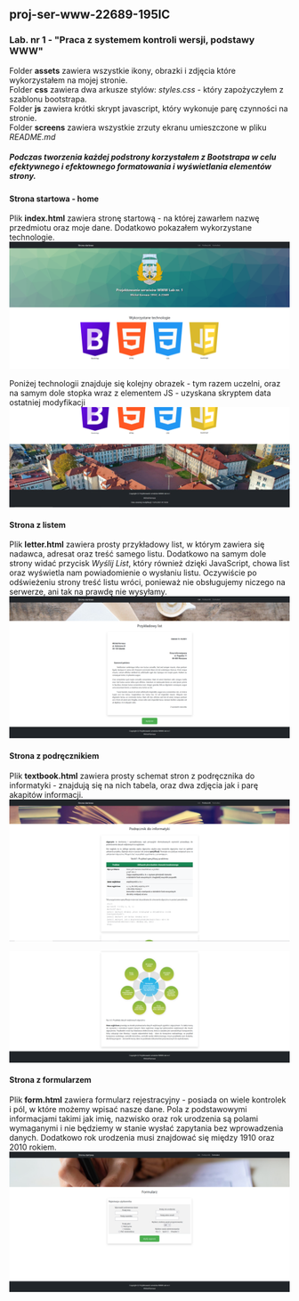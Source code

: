 ## proj-ser-www-22689-195IC
### Lab. nr 1 - "Praca z systemem kontroli wersji, podstawy WWW"
Folder **assets** zawiera wszystkie ikony, obrazki i zdjęcia które wykorzystałem na mojej stronie.  
Folder **css** zawiera dwa arkusze stylów: *styles.css* - który zapożyczyłem z szablonu bootstrapa.  
Folder **js** zawiera krótki skrypt javascript, który wykonuje parę czynności na stronie.  
Folder **screens** zawiera wszystkie zrzuty ekranu umieszczone w pliku *README.md*  

##### Podczas tworzenia każdej podstrony korzystałem z *Bootstrapa* w celu efektywnego i efektownego formatowania i wyświetlania elementów strony.

#### Strona startowa - home
Plik **index.html** zawiera stronę startową - na której zawarłem nazwę przedmiotu oraz moje dane. Dodatkowo pokazałem wykorzystane technologie.
![home](/Lab1/screens/1.PNG)

Poniżej technologii znajduje się kolejny obrazek - tym razem uczelni, oraz na samym dole stopka wraz z elementem JS - uzyskana skryptem data ostatniej modyfikacji
![home2](/Lab1/screens/2.PNG)

#### Strona z listem
Plik **letter.html** zawiera prosty przykładowy list, w którym zawiera się nadawca, adresat oraz treść samego listu. 
Dodatkowo na samym dole strony widać przycisk *Wyślij List*, który również dzięki JavaScript, chowa list oraz wyświetla nam powiadomienie o wysłaniu listu. 
Oczywiście po odświeżeniu strony treść listu wróci, ponieważ nie obsługujemy niczego na serwerze, ani tak na prawdę nie wysyłamy.
![letter](/Lab1/screens/3.PNG)

#### Strona z podręcznikiem
Plik **textbook.html** zawiera prosty schemat stron z podręcznika do informatyki - znajdują się na nich tabela, oraz dwa zdjęcia jak i parę akapitów informacji.
![textbook1](/Lab1/screens/4.PNG)

![textbook2](/Lab1/screens/5.PNG)

#### Strona z formularzem
Plik **form.html** zawiera formularz rejestracyjny - posiada on wiele kontrolek i pól, w które możemy wpisać nasze dane. Pola z podstawowymi informacjami takimi jak imię, nazwisko oraz rok urodzenia są polami wymaganymi i nie będziemy w stanie wysłać zapytania bez wprowadzenia danych. Dodatkowo rok urodzenia musi znajdować się między 1910 oraz 2010 rokiem. 
![form](/Lab1/screens/6.PNG)
